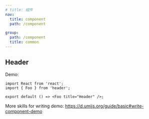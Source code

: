 ```yaml
---
# title: 组件
nav:
  title: component
  path: /component

group:
  path: /component
  title: common
---
```


## Header

Demo:

```tsx
import React from 'react';
import { Foo } from 'header';

export default () => <Foo title="Header" />;
```

More skills for writing demo: https://d.umijs.org/guide/basic#write-component-demo
